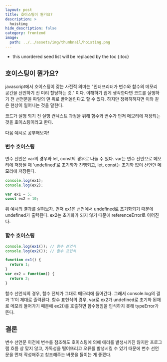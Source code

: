 ```yaml
---
layout: post
title: 호이스팅이 뭔가요?
description: >
  hoisting
hide_description: false
category: frontend
image:
  path: ../../assets/img/thumbnail/hoisting.png
---
```




* this unordered seed list will be replaced by the toc
{:toc}

## 호이스팅이 뭔가요?

javascript에서 호이스팅이 갖는 사전적 의미는 "인터프리터가 변수와 함수의 메모리 공간을 선언하기 전 미리 할당하는 것." 이다.
이해하기 쉽게 생각한다면 코드를 실행하기 전 선언문을 파일의 맨 위로 끌어올린다고 할 수 있다. 하지만 정확히하자면 이와 같은 현상이 일어나는 것을 말한다.

코드가 실행 되기 전 실행 컨텍스트 과정을 위해 함수와 변수가 먼저 메모리에 저장되는 것을 호이스팅이라고 한다.

다음 예시로 공부해보자!


### 변수 호이스팅
변수 선언은 var의 경우와 let, const의 경우로 나눌 수 있다.
var는 변수 선언으로 메모리에 저장될 때 'undefined'로 초기화가 진행되고, let, const는 초기화 없이 선언만 메모리에 저장된다.

``` javascript
console.log(ex1);
console.log(ex2);

var ex1 = 5;
const ex2 = 10;
```
위 예시의 결과를 살펴보자.
먼저 ex1은 선언에서 undefined로 초기화되기 때문에 undefined가 출력된다.
ex2는 초기화가 되지 않기 때문에 referenceError로 이어진다.


### 함수 호이스팅
``` javascript
console.log(ex1()); // 함수 선언식
console.log(ex2()); // 함수 표현식

function ex1() {
  return 1;
}
var ex2 = function() {
  return 2;
}
```
함수 선언식의 경우, 함수 전체가 그대로 메모리에 들어간다. 그래서 console.log의 결과 '1'이 제대로 출력된다.
함수 표현식의 경우, var로 ex2가 undefined로 초기화 된채로 메모리 들어가기 때문에 ex2()를 호출하면 함수형임을 인식하지 못해 typeError가 뜬다.


## 결론
변수 선언문 이전에 변수를 참조해도 호이스팅에 의해 에러를 발생시키진 않지만 프로그램 흐름 상 맞지 않고, 가독성을 떨어뜨리고 오류를 발생시킬 수 있기 때문에 변수 선언문을 먼저 작성해주고 참조해주는 버릇을 들이는 게 좋겠다.
